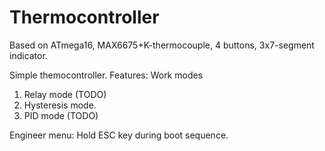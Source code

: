# Thermocontroller
Based on ATmega16, MAX6675+K-thermocouple, 4 buttons, 3x7-segment indicator.

Simple themocontroller. Features:
Work modes  
  1. Relay mode (TODO)
  2. Hysteresis mode.
  3. PID mode   (TODO)

Engineer menu: Hold ESC key during boot sequence.
